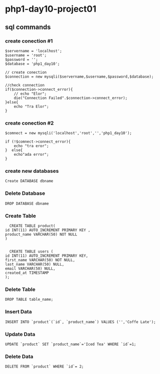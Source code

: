 # php1-day10-project01

## sql commands
 
### create conection #1
    $servername = 'localhost';
    $username = 'root';
    $password = '';
    $database = 'php1_day10';

    // create conection 
    $connection = new mysqli($servername,$username,$password,$database);

    //check connection 
    if($connection->connect_error){
        // echo "Elor";
        die("Connection Failed".$connection->connect_error);
    }else{
        echo "Tra Elor";
    }

### create conection #2
    $comnect = new mysqli('localhost','root','','php1_day10');

    if (!$comnect->connect_error){
        echo "tra eror";
    }  else{
        echo"ada error";
    }




### create new databases
    Create DATABASE dbname

### Delete Database
    DROP DATABASE dbname

### Create Table 
      CREATE TABLE product(
    id INT(11) AUTO_INCREMENT PRIMARY KEY ,
    product_name VARCHAR(50) NOT NULL
    )

     
      CREATE TABLE users (
    id INT(11) AUTO_INCREMENT PRIMARY KEY,
    first_name VARCHAR(50) NOT NULL,
    last_name VARCHAR(50) NULL,
    email VARCHAR(50) NULL,
    created_at TIMESTAMP
    );

### Delete Table
    DROP TABLE table_name;

### Insert Data 
    INSERT INTO `product`(`id`, `product_name`) VALUES ('','Coffe Late');

### Update Data 
    UPDATE `product` SET `product_name`='Iced Tea' WHERE `id`=1;
### Delete Data
    DELETE FROM `product` WHERE `id`= 2;

